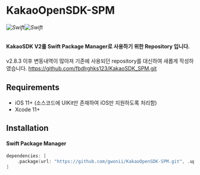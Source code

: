 # KakaoOpenSDK-SPM

###### ![Swift](https://img.shields.io/badge/Version-2.8.4-bright%20green)![Swift](https://img.shields.io/badge/platform-iOS-orange)

#### KakaoSDK V2를 Swift Package Manager로 사용하기 위한 Repository 입니다.  
v2.8.3 이후 변동내역이 많아져 기존에 사용되던 repository를 대신하여 새롭게 작성하였습니다.
https://github.com/fbdlrghks123/KakaoSDK_SPM.git


## Requirements
- iOS 11+ (소스코드에 UIKit만 존재하여 iOS만 지원하도록 처리함)
- Xcode 11+

## Installation

#### Swift Package Manager

```swift
dependencies: [
    .package(url: "https://github.com/gwonii/KakaoOpenSDK-SPM.git", .upToNextMajor(from: "2.8.3"))
]
```